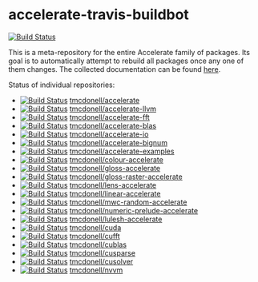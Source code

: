 
accelerate-travis-buildbot
==========================

[![Build Status](https://travis-ci.org/tmcdonell-bot/accelerate-travis-buildbot.svg?branch=master)](https://travis-ci.org/tmcdonell-bot/accelerate-travis-buildbot)

This is a meta-repository for the entire Accelerate family of packages. Its goal
is to automatically attempt to rebuild all packages once any one of them
changes. The collected documentation can be found [here](http://tmcdonell-bot.github.io/accelerate-travis-buildbot/).

Status of individual repositories:

 - [![Build Status](https://travis-ci.org/tmcdonell/accelerate.svg?branch=master)](https://travis-ci.org/tmcdonell/accelerate) [tmcdonell/accelerate](https://github.com/tmcdonell/accelerate)
 - [![Build Status](https://travis-ci.org/tmcdonell/accelerate-llvm.svg?branch=master)](https://travis-ci.org/tmcdonell/accelerate-llvm) [tmcdonell/accelerate-llvm](https://github.com/tmcdonell/accelerate-llvm)
 - [![Build Status](https://travis-ci.org/tmcdonell/accelerate-fft.svg?branch=master)](https://travis-ci.org/tmcdonell/accelerate-fft) [tmcdonell/accelerate-fft](https://github.com/tmcdonell/accelerate-fft)
 - [![Build Status](https://travis-ci.org/tmcdonell/accelerate-blas.svg?branch=master)](https://travis-ci.org/tmcdonell/accelerate-blas) [tmcdonell/accelerate-blas](https://github.com/tmcdonell/accelerate-blas)
 - [![Build Status](https://travis-ci.org/tmcdonell/accelerate-io.svg?branch=master)](https://travis-ci.org/tmcdonell/accelerate-io) [tmcdonell/accelerate-io](https://github.com/tmcdonell/accelerate-io)
 - [![Build Status](https://travis-ci.org/tmcdonell/accelerate-bignum.svg?branch=master)](https://travis-ci.org/tmcdonell/accelerate-bignum) [tmcdonell/accelerate-bignum](https://github.com/tmcdonell/accelerate-bignum)
 - [![Build Status](https://travis-ci.org/tmcdonell/accelerate-examples.svg?branch=master)](https://travis-ci.org/tmcdonell/accelerate-examples) [tmcdonell/accelerate-examples](https://github.com/tmcdonell/accelerate-examples)
 - [![Build Status](https://travis-ci.org/tmcdonell/colour-accelerate.svg?branch=master)](https://travis-ci.org/tmcdonell/colour-accelerate) [tmcdonell/colour-accelerate](https://github.com/tmcdonell/colour-accelerate)
 - [![Build Status](https://travis-ci.org/tmcdonell/gloss-accelerate.svg?branch=master)](https://travis-ci.org/tmcdonell/gloss-accelerate) [tmcdonell/gloss-accelerate](https://github.com/tmcdonell/gloss-accelerate)
 - [![Build Status](https://travis-ci.org/tmcdonell/gloss-raster-accelerate.svg?branch=master)](https://travis-ci.org/tmcdonell/gloss-raster-accelerate) [tmcdonell/gloss-raster-accelerate](https://github.com/tmcdonell/gloss-raster-accelerate)
 - [![Build Status](https://travis-ci.org/tmcdonell/lens-accelerate.svg?branch=master)](https://travis-ci.org/tmcdonell/lens-accelerate) [tmcdonell/lens-accelerate](https://github.com/tmcdonell/lens-accelerate)
 - [![Build Status](https://travis-ci.org/tmcdonell/linear-accelerate.svg?branch=master)](https://travis-ci.org/tmcdonell/linear-accelerate) [tmcdonell/linear-accelerate](https://github.com/tmcdonell/linear-accelerate)
 - [![Build Status](https://travis-ci.org/tmcdonell/mwc-random-accelerate.svg?branch=master)](https://travis-ci.org/tmcdonell/mwc-random-accelerate) [tmcdonell/mwc-random-accelerate](https://github.com/tmcdonell/mwc-random-accelerate)
 - [![Build Status](https://travis-ci.org/tmcdonell/numeric-prelude-accelerate.svg?branch=master)](https://travis-ci.org/tmcdonell/numeric-prelude-accelerate) [tmcdonell/numeric-prelude-accelerate](https://github.com/tmcdonell/numeric-prelude-accelerate)
 - [![Build Status](https://travis-ci.org/tmcdonell/lulesh-accelerate.svg?branch=master)](https://travis-ci.org/tmcdonell/lulesh-accelerate) [tmcdonell/lulesh-accelerate](https://github.com/tmcdonell/lulesh-accelerate)
 - [![Build Status](https://travis-ci.org/tmcdonell/cuda.svg?branch=master)](https://travis-ci.org/tmcdonell/cuda) [tmcdonell/cuda](https://github.com/tmcdonell/cuda)
 - [![Build Status](https://travis-ci.org/tmcdonell/cufft.svg?branch=master)](https://travis-ci.org/tmcdonell/cufft) [tmcdonell/cufft](https://github.com/tmcdonell/cufft)
 - [![Build Status](https://travis-ci.org/tmcdonell/cublas.svg?branch=master)](https://travis-ci.org/tmcdonell/cublas) [tmcdonell/cublas](https://github.com/tmcdonell/cublas)
 - [![Build Status](https://travis-ci.org/tmcdonell/cusparse.svg?branch=master)](https://travis-ci.org/tmcdonell/cusparse) [tmcdonell/cusparse](https://github.com/tmcdonell/cusparse)
 - [![Build Status](https://travis-ci.org/tmcdonell/cusolver.svg?branch=master)](https://travis-ci.org/tmcdonell/cusolver) [tmcdonell/cusolver](https://github.com/tmcdonell/cusolver)
 - [![Build Status](https://travis-ci.org/tmcdonell/nvvm.svg?branch=master)](https://travis-ci.org/tmcdonell/nvvm) [tmcdonell/nvvm](https://github.com/tmcdonell/nvvm)

